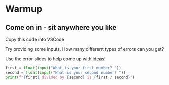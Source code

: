 
# Warmup

## Come on in - sit anywhere you like
Copy this code into VSCode

Try providing some inputs. How many different types of errors can you get?

Use the error slides to help come up with ideas!

```Python
first = float(input("What is your first number? "))
second = float(input("What is your second number? "))
print(f"{first} divided by {second} is {first / second}")
```

